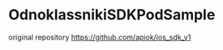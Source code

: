 OdnoklassnikiSDKPodSample
=========================
original repository https://github.com/apiok/ios_sdk_v1
